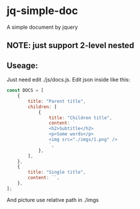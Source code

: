 # jq-simple-doc

A simple document by jquery

## NOTE: just support 2-level nested

## Useage:

Just need edit ./js/docs.js.
Edit json inside like this:

```js
const DOCS = [
    {
        title: "Parent title",
        children: [
            {
                title: "Children title",
                content: `
                <h2>Subtitle</h2>
                <p>Some words</p>
                <img src="./imgs/1.png" />
                `,
            },
        ],
    },
    {
        title: "Single title",
        content: ``,
    },
];
```

And picture use relative path in ./imgs
